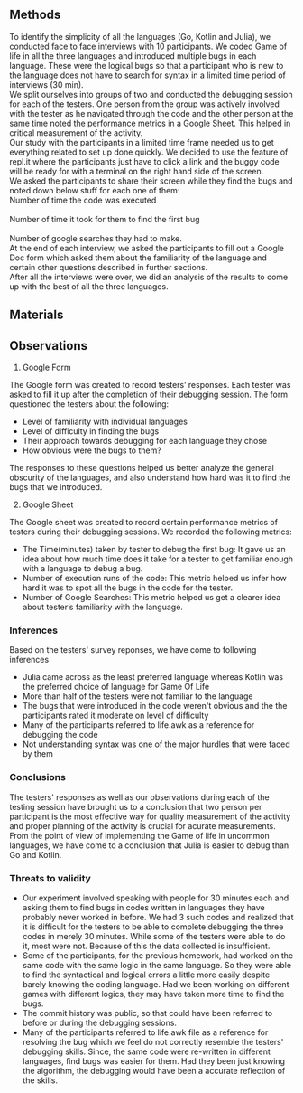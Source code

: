 ## Methods

To identify the simplicity of all the languages (Go, Kotlin and Julia), we conducted face to face interviews with 10 participants. We coded Game of life in all the three languages and introduced multiple bugs in each language. These were the logical bugs so that a participant who is new to the language does not have to search for syntax in a limited time period of interviews (30 min). <br>
We split ourselves into groups of two and conducted the debugging session for each of the testers. One person from the group was actively involved with the tester as he navigated through the code and the other person at the same time noted the performance metrics in a Google Sheet. This helped in critical measurement of the activity. <br> 
Our study with the participants in a limited time frame needed us to get everything related to set up done quickly. We decided to use the feature of repl.it where the participants just have to click a link and the buggy code will be ready for with a terminal on the right hand side of the screen. <br>
We asked the participants to share their screen while they find the bugs and noted down below stuff for each one of them:
<br>Number of time the code was executed <br>
<br>Number of time it took for them to find the first bug <br>
<br>Number of google searches they had to make. <br>
At the end of each interview, we asked the participants to fill out a Google Doc form which asked them about the familiarity of the language and certain other questions described in further sections. <br>
After all the interviews were over, we did an analysis of the results to come up with the best of all the three languages. <br>


## Materials


## Observations

1. Google Form

The Google form was created to record testers’ responses. Each tester was asked to fill it up after the completion of their debugging session. The form questioned the testers about the following:
- Level of familiarity with individual languages
- Level of difficulty in finding the bugs
- Their approach towards debugging for each language they chose
- How obvious were the bugs to them?

The responses to these questions helped us better analyze the general obscurity of the languages, and also understand how hard was it to find the bugs that we introduced.

2. Google Sheet

The Google sheet was created to record certain performance metrics of testers during their debugging sessions. We recorded the following metrics:  
- The Time(minutes) taken by tester to debug the first bug: It gave us an idea about how much time does it take for a tester to get familiar enough with a language to debug a bug.
- Number of execution runs of the code: This metric helped us infer how hard it was to spot all the bugs in the code for the tester.
- Number of Google Searches: This metric helped us get a clearer idea about tester’s familiarity with the language.


### Inferences  

Based on the testers' survey reponses, we have come to following inferences
- Julia came across as the least preferred language whereas Kotlin was the preferred choice of language for Game Of Life
- More than half of the testers were not familiar to the language
- The bugs that were introduced in the code weren't obvious and the the participants rated it moderate on level of difficulty
- Many of the participants referred to life.awk as a reference for debugging the code
- Not understanding syntax was one of the major hurdles that were faced by them

### Conclusions
The testers' responses as well as our observations during each of the testing session have brought us to a conclusion that two person per participant is the most effective way for quality measurement of the activity and proper planning of the activity is crucial for acurate measurements. 
From the point of view of implementing the Game of life in uncommon languages, we have come to a conclusion that Julia is easier to debug than Go and Kotlin.


### Threats to validity
- Our experiment involved speaking with people for 30 minutes each and asking them to find bugs in codes written in languages they have probably never worked in before. We had 3 such codes and realized that it is difficult for the testers to be able to complete debugging the three codes in merely 30 minutes. While some of the testers were able to do it, most were not. Because of this the data collected is insufficient. <br>
- Some of the participants, for the previous homework, had worked on the same code with the same logic in the same language. So they were able to find the syntactical and logical errors a little more easily despite barely knowing the coding language. Had we been working on different games with different logics, they may have taken more time to find the bugs. <br>
- The commit history was public, so that could have been referred to before or during the debugging sessions. <br>
- Many of the participants referred to life.awk file as a reference for resolving the bug which we feel do not correctly resemble the testers' debugging skills.  Since, the same code were re-written in different languages, find bugs was easier for them. Had they been just knowing the algorithm, the debugging would have been a accurate reflection of the skills.
